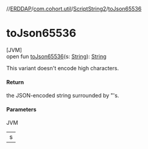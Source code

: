 //[ERDDAP](../../../index.md)/[com.cohort.util](../index.md)/[ScriptString2](index.md)/[toJson65536](to-json65536.md)

# toJson65536

[JVM]\
open fun [toJson65536](to-json65536.md)(s: [String](https://docs.oracle.com/en/java/javase/17/docs/api/java.base/java/lang/String.html)): [String](https://docs.oracle.com/en/java/javase/17/docs/api/java.base/java/lang/String.html)

This variant doesn't encode high characters.

#### Return

the JSON-encoded string surrounded by &quot;'s.

#### Parameters

JVM

| |
|---|
| s |